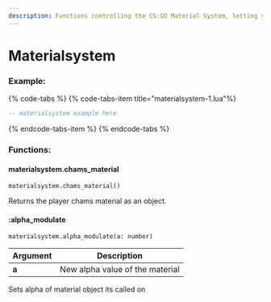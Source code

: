 ```yaml
---
description: Functions controlling the CS:GO Material System, letting you modulate, swap, remove materials and set their shader params / material vars
---
```


# Materialsystem

### Example:

{% code-tabs %}
{% code-tabs-item  title="materialsystem-1.lua"%}
```lua
-- materialsystem example here
```

{% endcode-tabs-item %}
{% endcode-tabs %}

### Functions:
#### materialsystem.chams_material

`materialsystem.chams_material()`

Returns the player chams material as an object.


#### :alpha_modulate

`materialsystem.alpha_modulate(a: number)`

Argument | Description
-------- | -----------
  **a** | New alpha value of the material

Sets alpha of material object its called on

